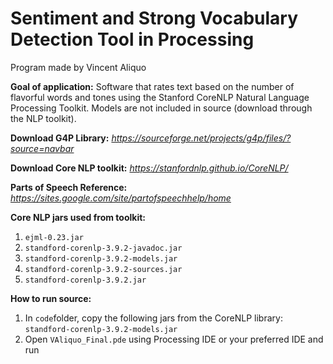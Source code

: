 # Sentiment and Strong Vocabulary Detection Tool in Processing
Program made by Vincent Aliquo

**Goal of application:** Software that rates text based on the number of flavorful words and tones using
the Stanford CoreNLP Natural Language Processing Toolkit. Models are not included in source (download through
the NLP toolkit).

**Download G4P Library:** *https://sourceforge.net/projects/g4p/files/?source=navbar*

**Download Core NLP toolkit:** *https://stanfordnlp.github.io/CoreNLP/*

**Parts of Speech Reference:** *https://sites.google.com/site/partofspeechhelp/home*

**Core NLP jars used from toolkit:**
1. `ejml-0.23.jar`
2. `standford-corenlp-3.9.2-javadoc.jar`
3. `standford-corenlp-3.9.2-models.jar`
4. `standford-corenlp-3.9.2-sources.jar`
5. `standford-corenlp-3.9.2.jar`

**How to run source:**
1. In `code`folder, copy the following jars from the CoreNLP library:
  `standford-corenlp-3.9.2-models.jar`
2. Open `VAliquo_Final.pde` using Processing IDE or your preferred IDE and run
